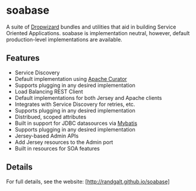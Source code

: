 soabase
=======

A suite of [Dropwizard](http://dropwizard.io/) bundles and utilities that aid in building 
Service Oriented Applications. soabase is implementation neutral, however, default production-level implementations
are available.

Features
--------

* Service Discovery
 * Default implementation using [Apache Curator](http://curator.apache.org/curator-x-discovery/index.html)
 * Supports plugging in any desired implementation
* Load Balancing REST Client
 * Default implementations for both Jersey and Apache clients
 * Integrates with Service Discovery for retries, etc.
 * Supports plugging in any desired implementation
* Distribued, scoped attributes
 * Built in support for JDBC datasources via [Mybatis](http://mybatis.github.io/mybatis-3/)
 * Supports plugging in any desired implementation
* Jersey-based Admin APIs
 * Add Jersey resources to the Admin port
 * Built in resources for SOA features

Details
-------

For full details, see the website: [http://randgalt.github.io/soabase]
